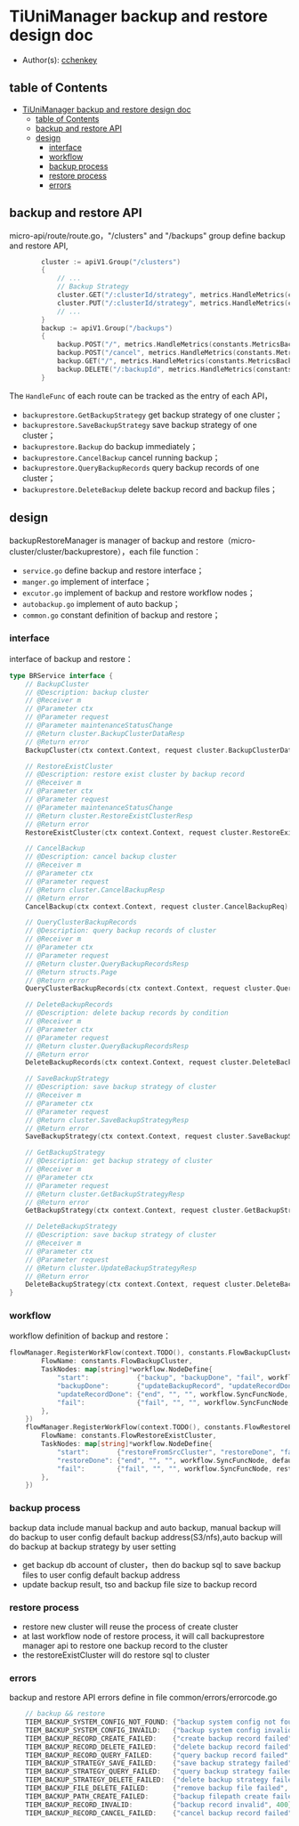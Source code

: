 # TiUniManager backup and restore design doc

- Author(s): [cchenkey](http://github.com/cchenkey)

## table of Contents

- [TiUniManager backup and restore design doc](#TiUniManager-backup-and-restore-design-doc)
  - [table of Contents](#table-f-Contents)
  - [backup and restore API](#backup-and-restore-API)
  - [design](#design)
    - [interface](#interface)
    - [workflow](#workflow)
    - [backup process](#backup-process)
    - [restore process](#restore-process)
    - [errors](#errors)

## backup and restore API
micro-api/route/route.go，"/clusters" and "/backups" group define backup and restore API,
``` go
		cluster := apiV1.Group("/clusters")
		{
		    // ...
			// Backup Strategy
			cluster.GET("/:clusterId/strategy", metrics.HandleMetrics(constants.MetricsBackupQueryStrategy), backuprestore.GetBackupStrategy)
			cluster.PUT("/:clusterId/strategy", metrics.HandleMetrics(constants.MetricsBackupModifyStrategy), backuprestore.SaveBackupStrategy)
			// ...
		}
		backup := apiV1.Group("/backups")
		{
			backup.POST("/", metrics.HandleMetrics(constants.MetricsBackupCreate), backuprestore.Backup)
			backup.POST("/cancel", metrics.HandleMetrics(constants.MetricsBackupCancel), backuprestore.CancelBackup)
			backup.GET("/", metrics.HandleMetrics(constants.MetricsBackupQuery), backuprestore.QueryBackupRecords)
			backup.DELETE("/:backupId", metrics.HandleMetrics(constants.MetricsBackupDelete), backuprestore.DeleteBackup)
		}
```
The `HandleFunc` of each route can be tracked as the entry of each API，
- `backuprestore.GetBackupStrategy` get backup strategy of one cluster；
- `backuprestore.SaveBackupStrategy` save backup strategy of one cluster；
- `backuprestore.Backup` do backup immediately；
- `backuprestore.CancelBackup` cancel running backup；
- `backuprestore.QueryBackupRecords` query backup records of one cluster；
- `backuprestore.DeleteBackup` delete backup record and backup files；


## design

backupRestoreManager is manager of backup and restore（micro-cluster/cluster/backuprestore），each file function：

- `service.go` define backup and restore interface；
- `manger.go` implement of interface；
- `excutor.go` implement of backup and restore workflow nodes；
- `autobackup.go` implement of auto backup；
- `common.go` constant definition of backup and restore；

### interface
interface of backup and restore：
``` go
type BRService interface {
	// BackupCluster
	// @Description: backup cluster
	// @Receiver m
	// @Parameter ctx
	// @Parameter request
	// @Parameter maintenanceStatusChange
	// @Return cluster.BackupClusterDataResp
	// @Return error
	BackupCluster(ctx context.Context, request cluster.BackupClusterDataReq, maintenanceStatusChange bool) (resp cluster.BackupClusterDataResp, backupErr error)

	// RestoreExistCluster
	// @Description: restore exist cluster by backup record
	// @Receiver m
	// @Parameter ctx
	// @Parameter request
	// @Parameter maintenanceStatusChange
	// @Return cluster.RestoreExistClusterResp
	// @Return error
	RestoreExistCluster(ctx context.Context, request cluster.RestoreExistClusterReq, maintenanceStatusChange bool) (resp cluster.RestoreExistClusterResp, restoreErr error)

	// CancelBackup
	// @Description: cancel backup cluster
	// @Receiver m
	// @Parameter ctx
	// @Parameter request
	// @Return cluster.CancelBackupResp
	// @Return error
	CancelBackup(ctx context.Context, request cluster.CancelBackupReq) (resp cluster.CancelBackupResp, cancelErr error)

	// QueryClusterBackupRecords
	// @Description: query backup records of cluster
	// @Receiver m
	// @Parameter ctx
	// @Parameter request
	// @Return cluster.QueryBackupRecordsResp
	// @Return structs.Page
	// @Return error
	QueryClusterBackupRecords(ctx context.Context, request cluster.QueryBackupRecordsReq) (resp cluster.QueryBackupRecordsResp, page structs.Page, err error)

	// DeleteBackupRecords
	// @Description: delete backup records by condition
	// @Receiver m
	// @Parameter ctx
	// @Parameter request
	// @Return cluster.QueryBackupRecordsResp
	// @Return error
	DeleteBackupRecords(ctx context.Context, request cluster.DeleteBackupDataReq) (resp cluster.DeleteBackupDataResp, err error)

	// SaveBackupStrategy
	// @Description: save backup strategy of cluster
	// @Receiver m
	// @Parameter ctx
	// @Parameter request
	// @Return cluster.SaveBackupStrategyResp
	// @Return error
	SaveBackupStrategy(ctx context.Context, request cluster.SaveBackupStrategyReq) (resp cluster.SaveBackupStrategyResp, err error)

	// GetBackupStrategy
	// @Description: get backup strategy of cluster
	// @Receiver m
	// @Parameter ctx
	// @Parameter request
	// @Return cluster.GetBackupStrategyResp
	// @Return error
	GetBackupStrategy(ctx context.Context, request cluster.GetBackupStrategyReq) (resp cluster.GetBackupStrategyResp, err error)

	// DeleteBackupStrategy
	// @Description: save backup strategy of cluster
	// @Receiver m
	// @Parameter ctx
	// @Parameter request
	// @Return cluster.UpdateBackupStrategyResp
	// @Return error
	DeleteBackupStrategy(ctx context.Context, request cluster.DeleteBackupStrategyReq) (resp cluster.DeleteBackupStrategyResp, err error)
}

```

### workflow
workflow definition of backup and restore：
``` go
flowManager.RegisterWorkFlow(context.TODO(), constants.FlowBackupCluster, &workflow.WorkFlowDefine{
		FlowName: constants.FlowBackupCluster,
		TaskNodes: map[string]*workflow.NodeDefine{
			"start":            {"backup", "backupDone", "fail", workflow.SyncFuncNode, backupCluster},
			"backupDone":       {"updateBackupRecord", "updateRecordDone", "fail", workflow.SyncFuncNode, updateBackupRecord},
			"updateRecordDone": {"end", "", "", workflow.SyncFuncNode, defaultEnd},
			"fail":             {"fail", "", "", workflow.SyncFuncNode, backupFail},
		},
	})
	flowManager.RegisterWorkFlow(context.TODO(), constants.FlowRestoreExistCluster, &workflow.WorkFlowDefine{
		FlowName: constants.FlowRestoreExistCluster,
		TaskNodes: map[string]*workflow.NodeDefine{
			"start":       {"restoreFromSrcCluster", "restoreDone", "fail", workflow.SyncFuncNode, restoreFromSrcCluster},
			"restoreDone": {"end", "", "", workflow.SyncFuncNode, defaultEnd},
			"fail":        {"fail", "", "", workflow.SyncFuncNode, restoreFail},
		},
	})
```
### backup process

backup data include manual backup and auto backup, manual backup will do backup to user config default backup address(S3/nfs),auto backup will do backup at backup strategy by user setting

- get backup db account of cluster，then do backup sql to save backup files to user config default backup address
- update backup result, tso and backup file size to backup record

### restore process

- restore new cluster will reuse the process of create cluster
- at last workflow node of restore process, it will call backuprestore manager api to restore one backup record to the cluster
- the restoreExistCluster will do restore sql to cluster

### errors

backup and restore API errors define in file common/errors/errorcode.go
``` go
	// backup && restore
	TIEM_BACKUP_SYSTEM_CONFIG_NOT_FOUND: {"backup system config not found", 404},
	TIEM_BACKUP_SYSTEM_CONFIG_INVAILD:   {"backup system config invalid", 400},
	TIEM_BACKUP_RECORD_CREATE_FAILED:    {"create backup record failed", 500},
	TIEM_BACKUP_RECORD_DELETE_FAILED:    {"delete backup record failed", 500},
	TIEM_BACKUP_RECORD_QUERY_FAILED:     {"query backup record failed", 500},
	TIEM_BACKUP_STRATEGY_SAVE_FAILED:    {"save backup strategy failed", 500},
	TIEM_BACKUP_STRATEGY_QUERY_FAILED:   {"query backup strategy failed", 500},
	TIEM_BACKUP_STRATEGY_DELETE_FAILED:  {"delete backup strategy failed", 500},
	TIEM_BACKUP_FILE_DELETE_FAILED:      {"remove backup file failed", 500},
	TIEM_BACKUP_PATH_CREATE_FAILED:      {"backup filepath create failed", 500},
	TIEM_BACKUP_RECORD_INVALID:          {"backup record invalid", 400},
	TIEM_BACKUP_RECORD_CANCEL_FAILED:    {"cancel backup record failed", 500},
```
